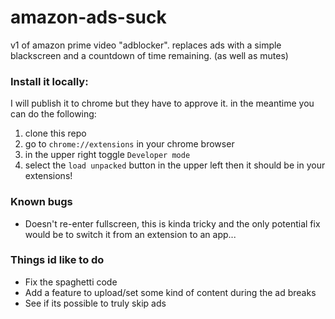 # amazon-ads-suck
v1 of amazon prime video "adblocker". replaces ads with a simple blackscreen and a countdown of time remaining. (as well as mutes)

### Install it locally:

I will publish it to chrome but they have to approve it. in the meantime you can do the following:

1) clone this repo
2) go to `chrome://extensions` in your chrome browser
3) in the upper right toggle `Developer mode`
4) select the `load unpacked` button in the upper left
then it should be in your extensions! 

### Known bugs
- Doesn't re-enter fullscreen, this is kinda tricky and the only potential fix would be to switch it from an extension to an app...

### Things id like to do
- Fix the spaghetti code
- Add a feature to upload/set some kind of content during the ad breaks
- See if its possible to truly skip ads
